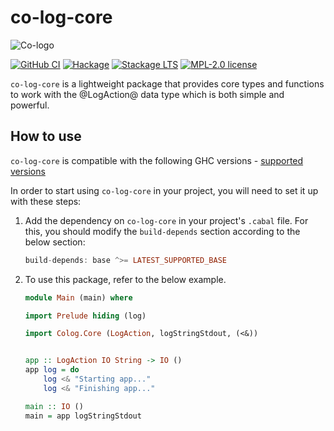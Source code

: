 # co-log-core

![Co-logo](https://user-images.githubusercontent.com/8126674/80955687-92f21a80-8df7-11ea-90d3-422dafdc8391.png)

[![GitHub CI](https://github.com/co-log/co-log-core/workflows/CI/badge.svg)](https://github.com/co-log/co-log-core/actions)
[![Hackage][hk-img-core]][hk-core]
[![Stackage LTS][lts-img-core]][lts-core]
[![MPL-2.0 license](https://img.shields.io/badge/license-MPL--2.0-blue.svg)](https://github.com/kowainik/co-log/blob/main/LICENSE)

`co-log-core` is a lightweight package that provides core types and functions to 
work with the @LogAction@ data type which is both simple and powerful.

## How to use

`co-log-core` is compatible with the following GHC
versions - [supported versions](https://matrix.hackage.haskell.org/#/package/co-log-core)

In order to start using `co-log-core` in your project, you
will need to set it up with these steps:

1. Add the dependency on `co-log-core` in your project's
   `.cabal` file. For this, you should modify the `build-depends`
   section according to the below section:

   ```haskell
   build-depends: base ^>= LATEST_SUPPORTED_BASE
   ```

2. To use this package, refer to the below example.

   ```haskell
   module Main (main) where

   import Prelude hiding (log)

   import Colog.Core (LogAction, logStringStdout, (<&))


   app :: LogAction IO String -> IO ()
   app log = do
       log <& "Starting app..."
       log <& "Finishing app..."

   main :: IO ()
   main = app logStringStdout
   ```
 
 
[hk-img-core]: https://img.shields.io/hackage/v/co-log-core.svg?logo=haskell
[hk-core]: https://hackage.haskell.org/package/co-log-core
[lts-img-core]: http://stackage.org/package/co-log-core/badge/lts
[lts-core]: http://stackage.org/lts/package/co-log-core
